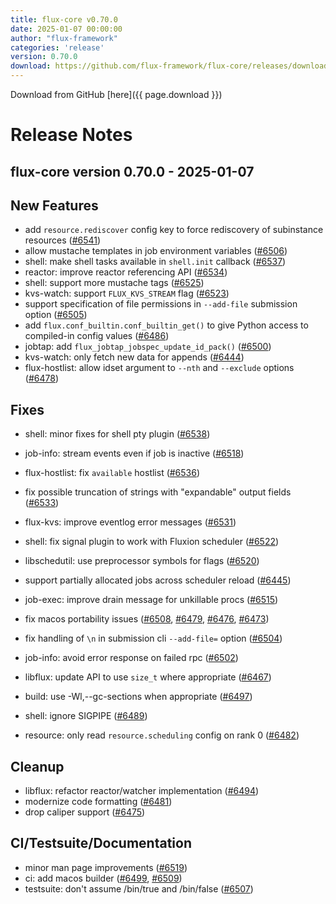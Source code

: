 ```yaml
---
title: flux-core v0.70.0
date: 2025-01-07 00:00:00
author: "flux-framework"
categories: 'release'
version: 0.70.0
download: https://github.com/flux-framework/flux-core/releases/download/v0.70.0/flux-core-0.70.0.tar.gz
---
```


Download from GitHub [here]({{ page.download }})

# Release Notes

flux-core version 0.70.0 - 2025-01-07
-------------------------------------

## New Features
 * add `resource.rediscover` config key to force rediscovery of subinstance
   resources ([#6541](https://github.com/flux-framework/flux-core/issues/6541))
 * allow mustache templates in job environment variables ([#6506](https://github.com/flux-framework/flux-core/issues/6506))
 * shell: make shell tasks available in `shell.init` callback ([#6537](https://github.com/flux-framework/flux-core/issues/6537))
 * reactor: improve reactor referencing API ([#6534](https://github.com/flux-framework/flux-core/issues/6534))
 * shell: support more mustache tags ([#6525](https://github.com/flux-framework/flux-core/issues/6525))
 * kvs-watch: support `FLUX_KVS_STREAM` flag ([#6523](https://github.com/flux-framework/flux-core/issues/6523))
 * support specification of file permissions in `--add-file` submission
   option ([#6505](https://github.com/flux-framework/flux-core/issues/6505))
 * add `flux.conf_builtin.conf_builtin_get()` to give Python access to
   compiled-in config values ([#6486](https://github.com/flux-framework/flux-core/issues/6486))
 * jobtap: add `flux_jobtap_jobspec_update_id_pack()` ([#6500](https://github.com/flux-framework/flux-core/issues/6500))
 * kvs-watch: only fetch new data for appends ([#6444](https://github.com/flux-framework/flux-core/issues/6444))
 * flux-hostlist: allow idset argument to `--nth` and `--exclude` options
   ([#6478](https://github.com/flux-framework/flux-core/issues/6478))

## Fixes
 * shell: minor fixes for shell pty plugin ([#6538](https://github.com/flux-framework/flux-core/issues/6538))
 * job-info: stream events even if job is inactive ([#6518](https://github.com/flux-framework/flux-core/issues/6518))
 * flux-hostlist: fix `available` hostlist ([#6536](https://github.com/flux-framework/flux-core/issues/6536))
 * fix possible truncation of strings with "expandable" output fields ([#6533](https://github.com/flux-framework/flux-core/issues/6533))
 * flux-kvs: improve eventlog error messages ([#6531](https://github.com/flux-framework/flux-core/issues/6531))
 * shell: fix signal plugin to work with Fluxion scheduler ([#6522](https://github.com/flux-framework/flux-core/issues/6522))
 * libschedutil: use preprocessor symbols for flags ([#6520](https://github.com/flux-framework/flux-core/issues/6520))
 * support partially allocated jobs across scheduler reload ([#6445](https://github.com/flux-framework/flux-core/issues/6445))
 * job-exec: improve drain message for unkillable procs ([#6515](https://github.com/flux-framework/flux-core/issues/6515))
 * fix macos portability issues ([#6508](https://github.com/flux-framework/flux-core/issues/6508), [#6479](https://github.com/flux-framework/flux-core/issues/6479), [#6476](https://github.com/flux-framework/flux-core/issues/6476), [#6473](https://github.com/flux-framework/flux-core/issues/6473))
 * fix handling of `\n` in submission cli `--add-file=` option ([#6504](https://github.com/flux-framework/flux-core/issues/6504))
 * job-info: avoid error response on failed rpc ([#6502](https://github.com/flux-framework/flux-core/issues/6502))
 * libflux: update API to use `size_t` where appropriate ([#6467](https://github.com/flux-framework/flux-core/issues/6467))
 * build: use -Wl,--gc-sections when appropriate ([#6497](https://github.com/flux-framework/flux-core/issues/6497))
 * shell: ignore SIGPIPE ([#6489](https://github.com/flux-framework/flux-core/issues/6489))

 * resource: only read `resource.scheduling` config on rank 0 ([#6482](https://github.com/flux-framework/flux-core/issues/6482))
## Cleanup
 * libflux: refactor reactor/watcher implementation ([#6494](https://github.com/flux-framework/flux-core/issues/6494))
 * modernize code formatting ([#6481](https://github.com/flux-framework/flux-core/issues/6481))
 * drop caliper support ([#6475](https://github.com/flux-framework/flux-core/issues/6475))

## CI/Testsuite/Documentation
 * minor man page improvements ([#6519](https://github.com/flux-framework/flux-core/issues/6519))
 * ci: add macos builder ([#6499](https://github.com/flux-framework/flux-core/issues/6499), [#6509](https://github.com/flux-framework/flux-core/issues/6509))
 * testsuite: don't assume /bin/true and /bin/false ([#6507](https://github.com/flux-framework/flux-core/issues/6507))

